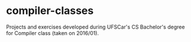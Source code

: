 # compiler-classes

Projects and exercises developed during UFSCar's CS Bachelor's degree for Compiler class (taken on 2016/01).
